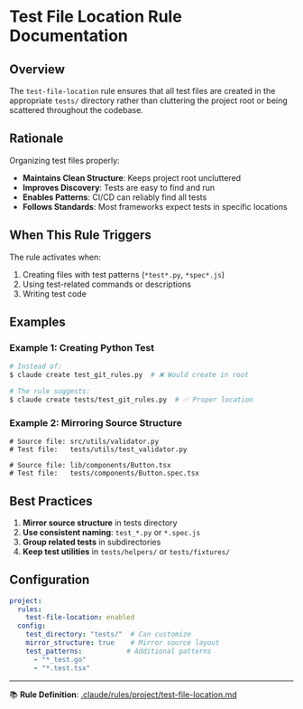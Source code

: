# Test File Location Rule Documentation

## Overview

The `test-file-location` rule ensures that all test files are created in the appropriate `tests/` directory rather than cluttering the project root or being scattered throughout the codebase.

## Rationale

Organizing test files properly:
- **Maintains Clean Structure**: Keeps project root uncluttered
- **Improves Discovery**: Tests are easy to find and run
- **Enables Patterns**: CI/CD can reliably find all tests
- **Follows Standards**: Most frameworks expect tests in specific locations

## When This Rule Triggers

The rule activates when:
1. Creating files with test patterns (`*test*.py`, `*spec*.js`)
2. Using test-related commands or descriptions
3. Writing test code

## Examples

### Example 1: Creating Python Test
```bash
# Instead of:
$ claude create test_git_rules.py  # ❌ Would create in root

# The rule suggests:
$ claude create tests/test_git_rules.py  # ✅ Proper location
```

### Example 2: Mirroring Source Structure
```
# Source file: src/utils/validator.py
# Test file:   tests/utils/test_validator.py

# Source file: lib/components/Button.tsx  
# Test file:   tests/components/Button.spec.tsx
```

## Best Practices

1. **Mirror source structure** in tests directory
2. **Use consistent naming**: `test_*.py` or `*.spec.js`
3. **Group related tests** in subdirectories
4. **Keep test utilities** in `tests/helpers/` or `tests/fixtures/`

## Configuration

```yaml
project:
  rules:
    test-file-location: enabled
  config:
    test_directory: "tests/"  # Can customize
    mirror_structure: true    # Mirror source layout
    test_patterns:           # Additional patterns
      - "*_test.go"
      - "*.test.tsx"
```

---

📚 **Rule Definition**: [.claude/rules/project/test-file-location.md](../../../.claude/rules/project/test-file-location.md)